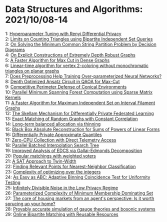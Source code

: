 # Data Structures and Algorithms: 2021/10/08-14  
1: [Hyperparameter Tuning with Renyi Differential Privacy](https://doi.org/10.48550/arXiv.2110.03620)  
2: [Limits on Counting Triangles using Bipartite Independent Set Queries](https://doi.org/10.48550/arXiv.2110.03836)  
3: [On Solving the Minimum Common String Partition Problem by Decision  Diagrams](https://doi.org/10.48550/arXiv.2110.05168)  
4: [On Explicit Constructions of Extremely Depth Robust Graphs](https://doi.org/10.48550/arXiv.2110.04190)  
5: [A Faster Algorithm for Max Cut in Dense Graphs](https://doi.org/10.48550/arXiv.2110.04574)  
6: [Linear-time algorithm for vertex 2-coloring without monochromatic  triangles on planar graphs](https://doi.org/10.48550/arXiv.2110.04606)  
7: [Does Preprocessing Help Training Over-parameterized Neural Networks?](https://doi.org/10.48550/arXiv.2110.04622)  
8: [Depth Optimized Ansatz Circuit in QAOA for Max-Cut](https://doi.org/10.48550/arXiv.2110.04637)  
9: [Competitive Perimeter Defense of Conical Environments](https://doi.org/10.48550/arXiv.2110.04667)  
10: [Parallel Minimum Spanning Forest Computation using Sparse Matrix Kernels](https://doi.org/10.48550/arXiv.2110.04865)  
11: [A Faster Algorithm for Maximum Independent Set on Interval Filament  Graphs](https://doi.org/10.48550/arXiv.2110.04933)  
12: [The Skellam Mechanism for Differentially Private Federated Learning](https://doi.org/10.48550/arXiv.2110.04995)  
13: [Exact Matching of Random Graphs with Constant Correlation](https://doi.org/10.48550/arXiv.2110.05000)  
14: [Long-term balanced allocation via thinning](https://doi.org/10.48550/arXiv.2110.05009)  
15: [Black Box Absolute Reconstruction for Sums of Powers of Linear Forms](https://doi.org/10.48550/arXiv.2110.05305)  
16: [Differentially Private Approximate Quantiles](https://doi.org/10.48550/arXiv.2110.05429)  
17: [Zero-CPU Collection with Direct Telemetry Access](https://doi.org/10.48550/arXiv.2110.05438)  
18: [Parallel Batched Interpolation Search Tree](https://doi.org/10.48550/arXiv.2110.05540)  
19: [Improved Analysis of EDCS via Gallai-Edmonds Decomposition](https://doi.org/10.48550/arXiv.2110.05746)  
20: [Popular matchings with weighted voters](https://doi.org/10.48550/arXiv.2110.05901)  
21: [A SAT Approach to Twin-Width](https://doi.org/10.48550/arXiv.2110.06146)  
22: [Finding Relevant Points for Nearest-Neighbor Classification](https://doi.org/10.48550/arXiv.2110.06163)  
23: [Complexity of optimizing over the integers](https://doi.org/10.48550/arXiv.2110.06172)  
24: [As Easy as ABC: Adaptive Binning Coincidence Test for Uniformity Testing](https://doi.org/10.48550/arXiv.2110.06325)  
25: [Infinitely Divisible Noise in the Low Privacy Regime](https://doi.org/10.48550/arXiv.2110.06559)  
26: [Parameterized Complexity of Minimum Membership Dominating Set](https://doi.org/10.48550/arXiv.2110.06656)  
27: [The core of housing markets from an agent's perspective: Is it worth  sprucing up your home?](https://doi.org/10.48550/arXiv.2110.06875)  
28: [Provably accurate simulation of gauge theories and bosonic systems](https://doi.org/10.48550/arXiv.2110.06942)  
29: [Online Bipartite Matching with Reusable Resources](https://doi.org/10.48550/arXiv.2110.07084)  